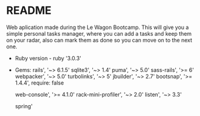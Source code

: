 # README

Web aplication made during the Le Wagon Bootcamp.
  This will give you a simple personal tasks manager, where you can add a tasks and keep them on your radar, also can mark them as done so you can move on to the next one.



-  Ruby version - ruby '3.0.3'

- Gems:
    rails', '~> 6.1.5'
    sqlite3', '~> 1.4'
    puma', '~> 5.0'
    sass-rails', '>= 6'
    webpacker', '~> 5.0'
    turbolinks', '~> 5'
    jbuilder', '~> 2.7'
    bootsnap', '>= 1.4.4', require: false

    web-console', '>= 4.1.0'
    rack-mini-profiler', '~> 2.0'
    listen', '~> 3.3'

    spring'
